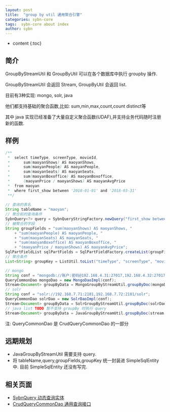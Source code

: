 ```yaml
---
layout: post
title:  "group by util 通用聚合引擎"
categories: sybn-core
tags:  sybn-core about index
author: sybn
---
```


* content
{:toc}

## 简介
GroupByStreamUtil 和 GroupByUtil 可以在各个数据库中执行 groupby 操作.

GroupByStreamUtil 会返回 Stream, GroupByUtil 会返回 list.

目前有3种实现: mongo, solr, java

他们都支持基础的聚合函数,比如: sum,min,max,count,count distinct等

其中 java 实现已经准备了大量自定义聚合函数(UDAF),并支持业务代码随时注册新的函数.



## 样例
```java
/** 
 *  select timeType, screenType, movieId,
 *      sum(maoyanShows) AS maoyanShows,
 *      sum(maoyanPeople) AS maoyanPeople,
 *      sum(maoyanSeats) AS maoyanSeats,
 *      sum(maoyanBoxoffice) AS maoyanBoxoffice,
 *      (maoyanPrice / maoyanShows) AS maoyanAvgPrice
 *  from maoyan
 *  where first_show between '2018-01-01' and '2018-03-31'
 **/
 
// 查询的表名
String tableName = "maoyan";
// 聚合前的查询条件
SybnQuery<?> query = SybnQueryStringFactory.newQuery("first_show between '2018-01-01' and '2018-03-31'");
// 被聚合的字段
String groupFields = "sum(maoyanShows) AS maoyanShows, "
    + "sum(maoyanPeople) AS maoyanPeople, "
    + "sum(maoyanSeats) AS maoyanSeats, "
    + "sum(maoyanBoxoffice) AS maoyanBoxoffice, " 
    + "(maoyanPrice / maoyanShows) AS maoyanAvgPrice";
SqlPartFieldList sqlPartFields = SqlPartFieldFactory.createList(groupFields);
// 聚合条件
List<String> groupKey = ListUtil.toList("timeType", "screenType", "movieId");

// mongo
String conf = "mongodb://账户:密码@192.168.4.31:27017,192.168.4.32:27017/test";
QueryCommonDao mongoDao = new MongoDaoImpl(conf);
Stream<Document> groupByData = MongoGroupByStreamUtil.groupByDoc(mongoDao, tableName, query, sqlPartFields, groupKey);
// solr
String conf = "solr://192.168.7.71:2181,192.168.7.72:2181/solr";
QueryCommonDao solrDao = new SolrDaoImpl(conf);
Stream<Document> groupByData = SolrGroupByStreamUtil.groupByDoc(solrDao, tableName, query, sqlPartFields, groupKey);
// java list TODO 暂不支持 groupBy 时执行 query
Stream<Document> groupByData = JavaGroupByStreamUtil.groupByDoc(stream, sqlPartFields, groupKey);
```
注: QueryCommonDao 是 CrudQueryCommonDao 的一部分

## 远期规划
- JavaGroupByStreamUtil 需要支持 query.
- 将 tableName,query,groupFields,groupKey 统一封装进  SimpleSqlEntity 中. 目前 SimpleSqlEntity 还没有写完.

## 相关页面
- [SybnQuery 动态查询实体]({{site.baseurl}}/2018/03/28/sybn-query/)
- [CrudQueryCommonDao 通用查询接口]({{site.baseurl}}/2018/03/28/crud-query-common-dao/)
